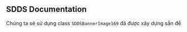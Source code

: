 ## SDDS Documentation 

Chúng ta sẽ sử dụng class `SDDSBannerImage169` đã được xây dựng sẵn để 
<!--stackedit_data:
eyJoaXN0b3J5IjpbMTY4NDIzNjYxNCwtNDE0MjcxNzEwLC0yMD
g4NzQ2NjEyXX0=
-->
